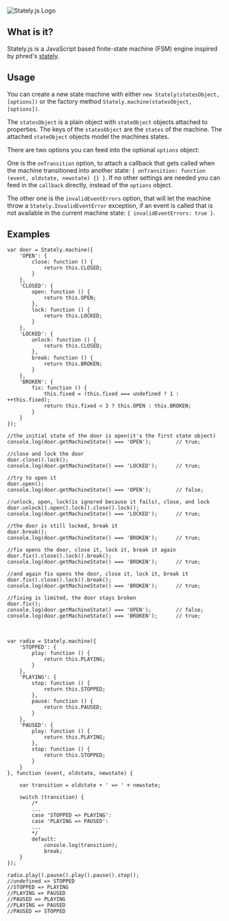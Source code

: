 ![Stately.js Logo](https://github.com/fschaefer/Stately.js/raw/master/misc/Stately.js.png)

## What is it?

Stately.js is a JavaScript based finite-state machine (FSM) engine inspired by phred's [stately](http://github.com/phred/stately).

## Usage

You can create a new state machine with either `new Stately(statesObject, [options])` or the factory method `Stately.machine(statesObject, [options])`.

The `statesObject` is a plain object with `stateObject` objects attached to properties.
The keys of the `statesObject` are the `states` of the machine. The attached `stateObject` objects model the machines states.

There are two options you can feed into the optional `options` object:

One is the `onTransition` option, to attach a callback that gets called when the machine transitioned into another state: `{ onTransition: function (event, oldstate, newstate) {} }`. If no other settings are needed you can feed in the `callback` directly, instead of the `options` object.

The other one is the `invalidEventErrors` option, that will let the machine throw a `Stately.InvalidEventError` exception, if an event is called that is not available in the current machine state: `{ invalidEventErrors: true }`.

## Examples

    var door = Stately.machine({
        'OPEN': {
            close: function () {
                return this.CLOSED;
            }
        },
        'CLOSED': {
            open: function () {
                return this.OPEN;
            },
            lock: function () {
                return this.LOCKED;
            }
        },
        'LOCKED': {
            unlock: function () {
                return this.CLOSED;
            },
            break: function () {
                return this.BROKEN;
            }
        },
        'BROKEN': {
            fix: function () {
                this.fixed = (this.fixed === undefined ? 1 : ++this.fixed);
                return this.fixed < 3 ? this.OPEN : this.BROKEN;
            }
        }
    });

    //the initial state of the door is open(it's the first state object)
    console.log(door.getMachineState() === 'OPEN');        // true;

    //close and lock the door
    door.close().lock();
    console.log(door.getMachineState() === 'LOCKED');      // true;

    //try to open it
    door.open();
    console.log(door.getMachineState() === 'OPEN');        // false;

    //unlock, open, lock(is ignored because it fails), close, and lock
    door.unlock().open().lock().close().lock();
    console.log(door.getMachineState() === 'LOCKED');      // true;

    //the door is still locked, break it
    door.break();
    console.log(door.getMachineState() === 'BROKEN');      // true;

    //fix opens the door, close it, lock it, break it again
    door.fix().close().lock().break();
    console.log(door.getMachineState() === 'BROKEN');      // true;

    //and again fix opens the door, close it, lock it, break it
    door.fix().close().lock().break();
    console.log(door.getMachineState() === 'BROKEN');      // true;

    //fixing is limited, the door stays broken
    door.fix();
    console.log(door.getMachineState() === 'OPEN');        // false;
    console.log(door.getMachineState() === 'BROKEN');      // true;

<br/>

    var radio = Stately.machine({
        'STOPPED': {
            play: function () {
                return this.PLAYING;
            }
        },
        'PLAYING': {
            stop: function () {
                return this.STOPPED;
            },
            pause: function () {
                return this.PAUSED;
            }
        },
        'PAUSED': {
            play: function () {
                return this.PLAYING;
            },
            stop: function () {
                return this.STOPPED;
            }
        }
    }, function (event, oldstate, newstate) {

        var transition = oldstate + ' => ' + newstate;

        switch (transition) {
            /*
            ...
            case 'STOPPED => PLAYING':
            case 'PLAYING => PAUSED':
            ...
            */
            default:
                console.log(transition);
                break;
        }
    });

    radio.play().pause().play().pause().stop();
    //undefined => STOPPED
    //STOPPED => PLAYING
    //PLAYING => PAUSED
    //PAUSED => PLAYING
    //PLAYING => PAUSED
    //PAUSED => STOPPED

